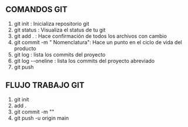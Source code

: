 ## COMANDOS GIT

1. git init : Inicializa repositorio git
2. git status : Visualiza el status de tu git
3. git add . : Hace confirmación de todos los archivos con cambio
4. git commit -m " Nomenclatura": Hace un punto en el ciclo de vida del producto
5. git log : lista los commits del proyecto
6. git log --oneline : lista los commits del proyecto abreviado
7. git push

## FLUJO TRABAJO GIT

1. git init
2. add .
3. git commit -m ""
4. git push -u origin main


